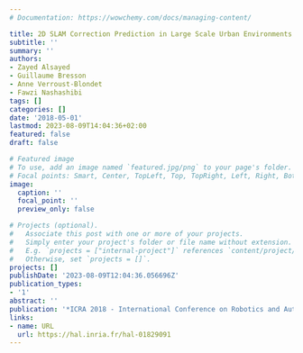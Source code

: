 ```yaml
---
# Documentation: https://wowchemy.com/docs/managing-content/

title: 2D SLAM Correction Prediction in Large Scale Urban Environments
subtitle: ''
summary: ''
authors:
- Zayed Alsayed
- Guillaume Bresson
- Anne Verroust-Blondet
- Fawzi Nashashibi
tags: []
categories: []
date: '2018-05-01'
lastmod: 2023-08-09T14:04:36+02:00
featured: false
draft: false

# Featured image
# To use, add an image named `featured.jpg/png` to your page's folder.
# Focal points: Smart, Center, TopLeft, Top, TopRight, Left, Right, BottomLeft, Bottom, BottomRight.
image:
  caption: ''
  focal_point: ''
  preview_only: false

# Projects (optional).
#   Associate this post with one or more of your projects.
#   Simply enter your project's folder or file name without extension.
#   E.g. `projects = ["internal-project"]` references `content/project/deep-learning/index.md`.
#   Otherwise, set `projects = []`.
projects: []
publishDate: '2023-08-09T12:04:36.056696Z'
publication_types:
- '1'
abstract: ''
publication: '*ICRA 2018 - International Conference on Robotics and Automation 2018*'
links:
- name: URL
  url: https://hal.inria.fr/hal-01829091
---
```

